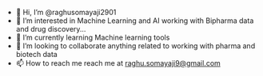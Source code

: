 - 👋 Hi, I’m @raghusomayaji2901
- 👀 I’m interested in Machine Learning and AI working with Bipharma data and drug discovery...
- 🌱 I’m currently learning Machine learning tools
- 💞️ I’m looking to collaborate anything related to working with pharma and biotech data
- 📫 How to reach me reach me at raghu.somayaji9@gmail.com

<!---
raghusomayaji2901/raghusomayaji2901 is a ✨ special ✨ repository because its `README.md` (this file) appears on your GitHub profile.
You can click the Preview link to take a look at your changes.
--->
